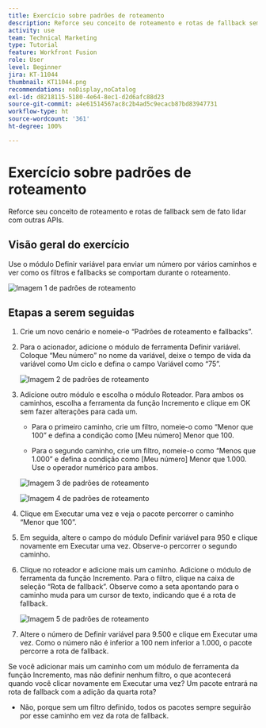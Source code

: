 ```yaml
---
title: Exercício sobre padrões de roteamento
description: Reforce seu conceito de roteamento e rotas de fallback sem de fato lidar com outras APIs.
activity: use
team: Technical Marketing
type: Tutorial
feature: Workfront Fusion
role: User
level: Beginner
jira: KT-11044
thumbnail: KT11044.png
recommendations: noDisplay,noCatalog
exl-id: d8218115-5180-4e64-8ec1-d2d6afc88d23
source-git-commit: a4e61514567ac8c2b4ad5c9ecacb87bd83947731
workflow-type: ht
source-wordcount: '361'
ht-degree: 100%

---
```


# Exercício sobre padrões de roteamento

Reforce seu conceito de roteamento e rotas de fallback sem de fato lidar com outras APIs.

## Visão geral do exercício

Use o módulo Definir variável para enviar um número por vários caminhos e ver como os filtros e fallbacks se comportam durante o roteamento.

![Imagem 1 de padrões de roteamento](../12-exercises/assets/routing-patterns-walkthrough-1.png)

## Etapas a serem seguidas

1. Crie um novo cenário e nomeie-o “Padrões de roteamento e fallbacks”.
1. Para o acionador, adicione o módulo de ferramenta Definir variável. Coloque “Meu número” no nome da variável, deixe o tempo de vida da variável como Um ciclo e defina o campo Variável como “75”.

   ![Imagem 2 de padrões de roteamento](../12-exercises/assets/routing-patterns-walkthrough-2.png)

1. Adicione outro módulo e escolha o módulo Roteador. Para ambos os caminhos, escolha a ferramenta da função Incremento e clique em OK sem fazer alterações para cada um.

   + Para o primeiro caminho, crie um filtro, nomeie-o como “Menor que 100” e defina a condição como [Meu número] Menor que 100.

   + Para o segundo caminho, crie um filtro, nomeie-o como “Menos que 1.000” e defina a condição como [Meu número] Menor que 1.000. Use o operador numérico para ambos.

   ![Imagem 3 de padrões de roteamento](../12-exercises/assets/routing-patterns-walkthrough-3.png)

   ![Imagem 4 de padrões de roteamento](../12-exercises/assets/routing-patterns-walkthrough-4.png)

1. Clique em Executar uma vez e veja o pacote percorrer o caminho “Menor que 100”.
1. Em seguida, altere o campo do módulo Definir variável para 950 e clique novamente em Executar uma vez. Observe-o percorrer o segundo caminho.
1. Clique no roteador e adicione mais um caminho. Adicione o módulo de ferramenta da função Incremento. Para o filtro, clique na caixa de seleção “Rota de fallback”. Observe como a seta apontando para o caminho muda para um cursor de texto, indicando que é a rota de fallback.

   ![Imagem 5 de padrões de roteamento](../12-exercises/assets/routing-patterns-walkthrough-5.png)

1. Altere o número de Definir variável para 9.500 e clique em Executar uma vez. Como o número não é inferior a 100 nem inferior a 1.000, o pacote percorre a rota de fallback.

Se você adicionar mais um caminho com um módulo de ferramenta da função Incremento, mas não definir nenhum filtro, o que acontecerá quando você clicar novamente em Executar uma vez? Um pacote entrará na rota de fallback com a adição da quarta rota?

+ Não, porque sem um filtro definido, todos os pacotes sempre seguirão por esse caminho em vez da rota de fallback.
